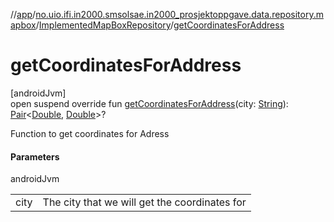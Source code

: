 //[app](../../../index.md)/[no.uio.ifi.in2000.smsolsae.in2000_prosjektoppgave.data.repository.mapbox](../index.md)/[ImplementedMapBoxRepository](index.md)/[getCoordinatesForAddress](get-coordinates-for-address.md)

# getCoordinatesForAddress

[androidJvm]\
open suspend override fun [getCoordinatesForAddress](get-coordinates-for-address.md)(city: [String](https://kotlinlang.org/api/latest/jvm/stdlib/kotlin/-string/index.html)): [Pair](https://kotlinlang.org/api/latest/jvm/stdlib/kotlin/-pair/index.html)&lt;[Double](https://kotlinlang.org/api/latest/jvm/stdlib/kotlin/-double/index.html), [Double](https://kotlinlang.org/api/latest/jvm/stdlib/kotlin/-double/index.html)&gt;?

Function to get coordinates for Adress

#### Parameters

androidJvm

| | |
|---|---|
| city | The city that we will get the coordinates for |
